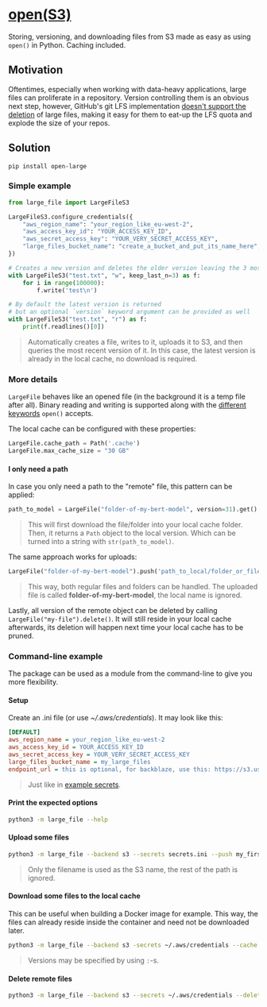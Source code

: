 # [open(S3)](https://pypi.org/project/open-large/)

Storing, versioning, and downloading files from S3 made as easy as using `open()` in Python. Caching included.

## Motivation

Oftentimes, especially when working with data-heavy applications, large files can proliferate in a repository. Version controlling them is an obvious next step, however, GitHub's git LFS implementation [doesn't support the deletion](https://docs.github.com/en/repositories/working-with-files/managing-large-files/removing-files-from-git-large-file-storage#git-lfs-objects-in-your-repository) of large files, making it easy for them to eat-up the LFS quota and explode the size of your repos.

## Solution

```
pip install open-large
```

### Simple example

```python
from large_file import LargeFileS3

LargeFileS3.configure_credentials({
    "aws_region_name": "your_region_like_eu-west-2",
    "aws_access_key_id": "YOUR_ACCESS_KEY_ID",
    "aws_secret_access_key": "YOUR_VERY_SECRET_ACCESS_KEY",
    "large_files_bucket_name": "create_a_bucket_and_put_its_name_here",
})

# Creates a new version and deletes the older version leaving the 3 most recently used intact
with LargeFileS3("test.txt", "w", keep_last_n=3) as f:
    for i in range(100000):
        f.write('test\n')

# By default the latest version is returned
# but an optional `version` keyword argument can be provided as well
with LargeFileS3("test.txt", "r") as f:
    print(f.readlines()[0])
```

> Automatically creates a file, writes to it, uploads it to S3, and then queries the most recent version of it.
> In this case, the latest version is already in the local cache, no download is required.

### More details

`LargeFile` behaves like an opened file (in the background it is a temp file after all). Binary reading and writing is supported along with the [different keywords](https://docs.python.org/3/library/functions.html#open) `open()` accepts.

The local cache can be configured with these properties:

```python
LargeFile.cache_path = Path('.cache')
LargeFile.max_cache_size = "30 GB"
```

#### I only need a path

In case you only need a path to the "remote" file, this pattern can be applied:

```python
path_to_model = LargeFile("folder-of-my-bert-model", version=31).get()
```

> This will first download the file/folder into your local cache folder. Then, it returns a `Path` object to the local version. Which can be turned into a string with `str(path_to_model)`.

The same approach works for uploads:

```python
LargeFile("folder-of-my-bert-model").push('path_to_local/folder_or_file')
```

> This way, both regular files and folders can be handled. The uploaded file is called **folder-of-my-bert-model**, the local name is ignored.

Lastly, all version of the remote object can be deleted by calling `LargeFile("my-file").delete()`. It will still reside in your local cache afterwards, its deletion will happen next time your local cache has to be pruned.

### Command-line example

The package can be used as a module from the command-line to give you more flexibility.

#### Setup

Create an .ini file (or use _~/.aws/credentials_). It may look like this:

```ini
[DEFAULT]
aws_region_name = your_region_like_eu-west-2
aws_access_key_id = YOUR_ACCESS_KEY_ID
aws_secret_access_key = YOUR_VERY_SECRET_ACCESS_KEY
large_files_bucket_name = my_large_files
endpoint_url = this is optional, for backblaze, use this: https://s3.us-west-002.backblazeb2.com
```

> Just like in [example secrets](example_secrets.ini).

#### Print the expected options

```sh
python3 -m large_file --help
```

#### Upload some files

```sh
python3 -m large_file --backend s3 --secrets secrets.ini --push my_first_file.json folder/my_second_file my_folder
```

> Only the filename is used as the S3 name, the rest of the path is ignored.

#### Download some files to the local cache

This can be useful when building a Docker image for example. This way, the files can already reside inside the container and need not be downloaded later.

```sh
python3 -m large_file --backend s3 -secrets ~/.aws/credentials --cache my_first_file.json:3 my_second_file my_folder:0
```

> Versions may be specified by using `:`-s.

#### Delete remote files

```sh
python3 -m large_file --backend s3 --secrets ~/.aws/credentials --delete my_first_file.json
```
